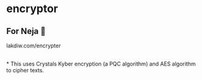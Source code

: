 # encryptor
## For Neja 💖
lakdiw.com/encrypter

</br>
* This uses Crystals Kyber encryption (a PQC algorithm) and AES algorithm to cipher texts. 
